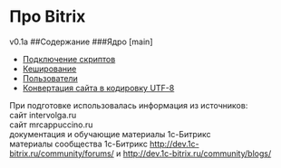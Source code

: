 Про Bitrix 
=====================
v0.1a
##Содержание
###Ядро [main]

* [Подключение скриптов](https://github.com/kolibri1/BitrixBook/blob/master/api/main/scripts.md) 
* [Кеширование](https://github.com/kolibri1/BitrixBook/blob/master/api/main/cache.md)
* [Пользователи](https://github.com/kolibri1/BitrixBook/blob/master/api/main/users.md) 
* [Конвертация сайта в кодировку UTF-8](https://github.com/kolibri1/BitrixBook/blob/master/info/convert_utf8.md)

При подготовке использовалась информация из источников:  
сайт intervolga.ru  
сайт mrcappuccino.ru  
документация и обучающие материалы 1с-Битрикс  
материалы сообщества 1с-Битрикс http://dev.1c-bitrix.ru/community/forums/ и http://dev.1c-bitrix.ru/community/blogs/
